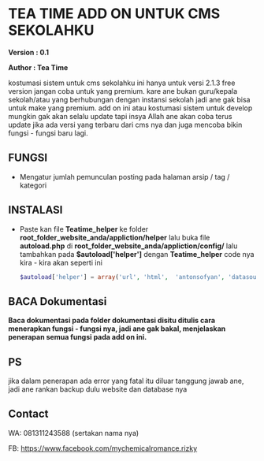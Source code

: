 # TEA TIME ADD ON UNTUK CMS SEKOLAHKU

**Version : 0.1**

**Author  : Tea Time**

kostumasi sistem untuk cms sekolahku ini hanya untuk versi 2.1.3 free version jangan coba untuk yang premium.
kare ane bukan guru/kepala sekolah/atau yang berhubungan dengan instansi sekolah jadi ane gak bisa untuk make yang premium.
add on ini atau kostumasi sistem untuk develop mungkin gak akan selalu update tapi insya Allah ane akan coba terus update jika
ada versi yang terbaru dari cms nya dan juga mencoba bikin fungsi - fungsi baru lagi. 

## FUNGSI
* Mengatur jumlah pemunculan posting pada halaman arsip / tag / kategori


## INSTALASI

* Paste kan file **Teatime_helper** ke folder **root_folder_website_anda/appliction/helper**
  lalu buka file **autoload.php** di **root_folder_website_anda/appliction/config/** lalu tambahkan pada **$autoload['helper']**
  dengan **Teatime_helper**
  code nya kira - kira akan seperti ini
  ```php
  $autoload['helper'] = array('url', 'html',  'antonsofyan', 'datasource', 'teatime_helper');
  ```

## BACA Dokumentasi

**Baca dokumentasi pada folder dokumentasi disitu ditulis cara menerapkan fungsi - fungsi nya, jadi ane gak bakal,
menjelaskan penerapan semua fungsi pada add on ini.**

## PS
jika dalam penerapan ada error yang fatal itu diluar tanggung jawab ane, jadi ane rankan backup dulu website dan database nya

## Contact 
WA: 081311243588 (sertakan nama nya)

FB: https://www.facebook.com/mychemicalromance.rizky
